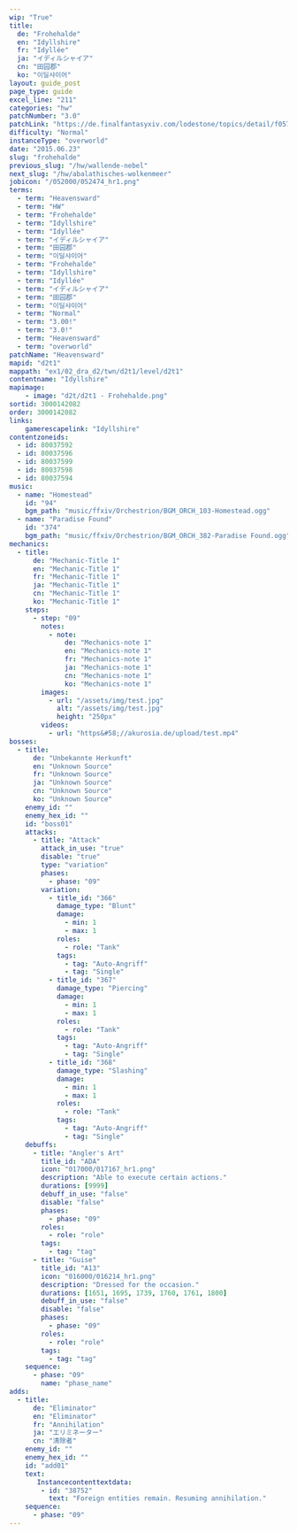 ```yaml
---
wip: "True"
title:
  de: "Frohehalde"
  en: "Idyllshire"
  fr: "Idyllée"
  ja: "イディルシャイア"
  cn: "田园郡"
  ko: "이딜샤이어"
layout: guide_post
page_type: guide
excel_line: "211"
categories: "hw"
patchNumber: "3.0"
patchLink: "https://de.finalfantasyxiv.com/lodestone/topics/detail/f0575b82a639492e5a70e34d823d77bddcb7f686"
difficulty: "Normal"
instanceType: "overworld"
date: "2015.06.23"
slug: "frohehalde"
previous_slug: "/hw/wallende-nebel"
next_slug: "/hw/abalathisches-wolkenmeer"
jobicon: "/052000/052474_hr1.png"
terms:
  - term: "Heavensward"
  - term: "HW"
  - term: "Frohehalde"
  - term: "Idyllshire"
  - term: "Idyllée"
  - term: "イディルシャイア"
  - term: "田园郡"
  - term: "이딜샤이어"
  - term: "Frohehalde"
  - term: "Idyllshire"
  - term: "Idyllée"
  - term: "イディルシャイア"
  - term: "田园郡"
  - term: "이딜샤이어"
  - term: "Normal"
  - term: "3.00!"
  - term: "3.0!"
  - term: "Heavensward"
  - term: "overworld"
patchName: "Heavensward"
mapid: "d2t1"
mappath: "ex1/02_dra_d2/twn/d2t1/level/d2t1"
contentname: "Idyllshire"
mapimage:
    - image: "d2t/d2t1 - Frohehalde.png"
sortid: 3000142082
order: 3000142082
links:
    gamerescapelink: "Idyllshire"
contentzoneids:
  - id: 80037592
  - id: 80037596
  - id: 80037599
  - id: 80037598
  - id: 80037594
music:
  - name: "Homestead"
    id: "94"
    bgm_path: "music/ffxiv/Orchestrion/BGM_ORCH_103-Homestead.ogg"
  - name: "Paradise Found"
    id: "374"
    bgm_path: "music/ffxiv/Orchestrion/BGM_ORCH_382-Paradise Found.ogg"
mechanics:
  - title:
      de: "Mechanic-Title 1"
      en: "Mechanic-Title 1"
      fr: "Mechanic-Title 1"
      ja: "Mechanic-Title 1"
      cn: "Mechanic-Title 1"
      ko: "Mechanic-Title 1"
    steps:
      - step: "09"
        notes:
          - note:
              de: "Mechanics-note 1"
              en: "Mechanics-note 1"
              fr: "Mechanics-note 1"
              ja: "Mechanics-note 1"
              cn: "Mechanics-note 1"
              ko: "Mechanics-note 1"
        images:
          - url: "/assets/img/test.jpg"
            alt: "/assets/img/test.jpg"
            height: "250px"
        videos:
          - url: "https&#58;//akurosia.de/upload/test.mp4"
bosses:
  - title:
      de: "Unbekannte Herkunft"
      en: "Unknown Source"
      fr: "Unknown Source"
      ja: "Unknown Source"
      cn: "Unknown Source"
      ko: "Unknown Source"
    enemy_id: ""
    enemy_hex_id: ""
    id: "boss01"
    attacks:
      - title: "Attack"
        attack_in_use: "true"
        disable: "true"
        type: "variation"
        phases:
          - phase: "09"
        variation:
          - title_id: "366"
            damage_type: "Blunt"
            damage:
              - min: 1
              - max: 1
            roles:
              - role: "Tank"
            tags:
              - tag: "Auto-Angriff"
              - tag: "Single"
          - title_id: "367"
            damage_type: "Piercing"
            damage:
              - min: 1
              - max: 1
            roles:
              - role: "Tank"
            tags:
              - tag: "Auto-Angriff"
              - tag: "Single"
          - title_id: "368"
            damage_type: "Slashing"
            damage:
              - min: 1
              - max: 1
            roles:
              - role: "Tank"
            tags:
              - tag: "Auto-Angriff"
              - tag: "Single"
    debuffs:
      - title: "Angler's Art"
        title_id: "ADA"
        icon: "017000/017167_hr1.png"
        description: "Able to execute certain actions."
        durations: [9999]
        debuff_in_use: "false"
        disable: "false"
        phases:
          - phase: "09"
        roles:
          - role: "role"
        tags:
          - tag: "tag"
      - title: "Guise"
        title_id: "A13"
        icon: "016000/016214_hr1.png"
        description: "Dressed for the occasion."
        durations: [1651, 1695, 1739, 1760, 1761, 1800]
        debuff_in_use: "false"
        disable: "false"
        phases:
          - phase: "09"
        roles:
          - role: "role"
        tags:
          - tag: "tag"
    sequence:
      - phase: "09"
        name: "phase_name"
adds:
  - title:
      de: "Eliminator"
      en: "Eliminator"
      fr: "Annihilation"
      ja: "エリミネーター"
      cn: "清除者"
    enemy_id: ""
    enemy_hex_id: ""
    id: "add01"
    text:
       Instancecontenttextdata: 
        - id: "38752"
          text: "Foreign entities remain. Resuming annihilation."
    sequence:
      - phase: "09"
---
```

